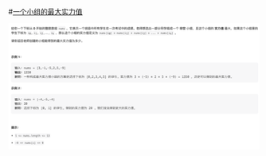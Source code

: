 #[一个小组的最大实力值](https://leetcode.cn/problems/maximum-strength-of-a-group/)

<img src="./question.jpg" alt="一个小组的最大实力值"/>

